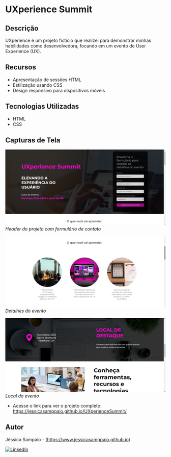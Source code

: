 # UXperience Summit

## Descrição
UXperience é um projeto fictício que realizei para demonstrar minhas habilidades como desenvolvedora, focando em um evento de User Experience (UX).

## Recursos
- Apresentação de sessões HTML
- Estilização usando CSS
- Design responsivo para dispositivos móveis

## Tecnologias Utilizadas
- HTML
- CSS

## Capturas de Tela

![Screenshot 1](./img/header-projeto.png)
*Header do projeto com formulário de contato*

![Screenshot 2](./img/descricao-evento.png)
*Detalhes do evento*

![Screenshot 3](./img/local-evento.png)
*Local do evento*

- Acesse o link para ver o projeto completo: https://jessicasamppaio.github.io/UXperienceSummit/

## Autor
Jéssica Sampaio - (https://www.jessicasamppaio.github.io)

[![LinkedIn](https://img.shields.io/badge/-LinkedIn-0077B5?style=flat-square&logo=linkedin&logoColor=white)](https://www.linkedin.com/in/jessicasamppaio)